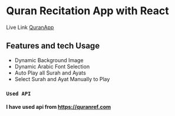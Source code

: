 # Quran Recitation App with React
Live Link [QuranApp](https://quran.razuahmedjoy.com)

## Features and tech Usage

- Dynamic Background Image
- Dynamic Arabic Font Selection
- Auto Play all Surah and Ayats
- Select Surah and Ayat Manually to Play

### `Used API`

#### I have used api from https://quranref.com